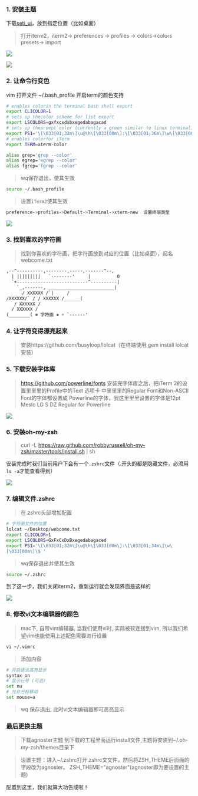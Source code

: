 ### 1. 安装主题

下载[seti_ui](https://github.com/willmanduffy/seti-iterm)，放到指定位置（比如桌面）



> 打开iterm2，iterm2-> preferences -> profiles -> colors->colors presets-> import 

![](./images/1.png)

![](./images/2.png)





### 2. 让命令行变色

vim 打开⽂件 ~/.bash_profile 开启term的颜⾊支持

```bash
# enables colorin the terminal bash shell export
export CLICOLOR=1
# sets up thecolor scheme for list export
export LSCOLORS=gxfxcxdxbxegedabagacad
# sets up theprompt color (currently a green similar to linux terminal)
export PS1='\[\033[01;32m\]\u@\h\[\033[00m\]:\[\033[01;36m\]\w\[\033[00m\]\$ '
# enables colorfor iTerm
export TERM=xterm-color

alias grep='grep --color'
alias egrep='egrep --color'
alias fgrep='fgrep --color'
```



> wq保存退出，使其生效

```bash
source ~/.bash_profile
```



> 设置`iTerm2`使其生效

```bash
preference->profiles->Default->Terminal->xterm-new  设置终端类型
```

![](./images/3.png)





### 3. 找到喜欢的字符画

> 找到你喜欢的字符画，把字符画放到对应的位置（比如桌面），起名 webcome.txt

```tex
,--^----------,--------,-----,-------^--,
  | |||||||||   `--------'     |          O
  `+---------------------------^----------|
    `_,-------, _________________________|
      / XXXXXX /`|     /
/XXXXXX/` / / XXXXXX /______(
   / XXXXXX /
  / XXXXXX /
(________( ❄ 字符画 ❅ ☼ `------'
```





### 4. 让字符变得漂亮起来

> 安装https://github.com/busyloop/lolcat（在终端使用 gem install lolcat 安装）





### 5. 下载安装字体库

>https://github.com/powerline/fonts 安装完字体库之后，把iTerm 2的设置⾥里里的Profile中的Text 选项卡
>中⾥里里的Regular Font和Non-ASCII Font的字体都设置成 Powerline的字体，我这⾥里里设置的字体是12pt Meslo LG S DZ Regular for Powerline

![](./images/4.png)





### 6. 安装oh-my-zsh

> curl -L https://raw.github.com/robbyrussell/oh-my-zsh/master/tools/install.sh | sh



安装完成时我们当前用户下会有一个`.zshrc`文件（.开头的都是隐藏文件，必须用`ls -a`才能查看得到）

![](./images/5.png)





### 7. 编辑文件.zshrc

> 在.zshrc头部增加配置

```bash
# 字符画文件的位置
lolcat ~/Desktop/webcome.txt
export CLICOLOR=1
export LSCOLORS=GxFxCxDxBxegedabagaced
export PS1='\[\033[01;32m\]\u@\h\[\033[00m\]:\[\033[01;34m\]\w\
[\033[00m\]\$ '
```

> wq保存退出并使其生效

```bash
source ~/.zshrc
```



到了这一步，我们关闭iterm2，重新运行就会发现界面是这样的

![](./images/6.png)





### 8. 修改vi文本编辑器的颜色

> mac下, 自带vim编辑器, 当我们使用vi时, 实际被软连接到vim, 所以我们希望vim也能使用上述配色需要进行设置

```bash
vi ~/.vimrc
```

> 添加内容

```bash
# 开启语法高亮显示
syntax on
# 显示行号 (可选)
set nu
# 允许光标移动
set mouse=a
```

> wq 保存退出, 此时vi文本编辑器即可高亮显示





### 最后更换主题

> 下载agnoster主题 到下载的⼯程里⾯运行install文件,主题将安装到~/.oh-my-zsh/themes⽬录下 

> 设置主题：进⼊~/.zshrc打开.zshrc⽂文件，然后将ZSH_THEME后⾯面的字段改为agnoster。 ZSH_THEME="agnoster"(agnoster即为要设置的主题) 





配置到这里，我们就算大功告成啦！